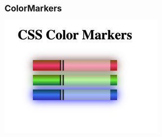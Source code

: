 # ColorMarkers
![color Markers](https://github.com/MonicaLiu828/FreeCodeCamp-CSS-Course-Learning/blob/main/ColorMarkers/image.png)
